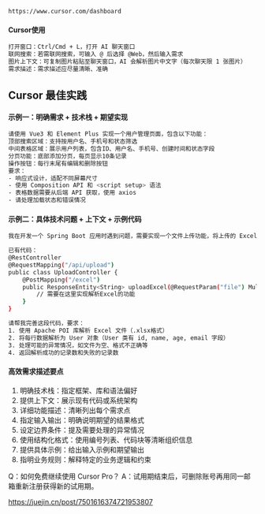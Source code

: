 `https://www.cursor.com/dashboard`

#### Cursor使用

```bash
打开窗口：Ctrl/Cmd + L，打开 AI 聊天窗口
联网搜索：若需联网搜索，可输入 @ 后选择 @Web，然后输入需求
图片上下文：可复制图片粘贴至聊天窗口，AI 会解析图片中文字（每次聊天限 1 张图片）
需求描述：需求描述应尽量清晰、准确  
```
## Cursor 最佳实践
#### 示例一：明确需求 + 技术栈 + 期望实现
```bash
请使用 Vue3 和 Element Plus 实现一个用户管理页面，包含以下功能：
顶部搜索区域：支持按用户名、手机号和状态筛选
中间表格区域：展示用户列表，包含ID、用户名、手机号、创建时间和状态字段
分页功能：底部添加分页，每页显示10条记录
操作按钮：每行末尾有编辑和删除按钮
要求：
- 响应式设计，适配不同屏幕尺寸
- 使用 Composition API 和 <script setup> 语法
- 表格数据需要从后端 API 获取，使用 axios
- 请处理加载状态和错误情况
```

#### 示例二：具体技术问题 + 上下文 + 示例代码
```bash
我在开发一个 Spring Boot 应用时遇到问题，需要实现一个文件上传功能，将上传的 Excel 文件解析成对象列表。

已有代码：
@RestController
@RequestMapping("/api/upload")
public class UploadController {
    @PostMapping("/excel")
    public ResponseEntity<String> uploadExcel(@RequestParam("file") MultipartFile file) {
        // 需要在这里实现解析Excel的功能
    }
}

请帮我完善这段代码，要求：
1. 使用 Apache POI 库解析 Excel 文件（.xlsx格式）
2. 将每行数据解析为 User 对象（User 类有 id, name, age, email 字段）
3. 处理可能的异常情况，如文件为空、格式不正确等
4. 返回解析成功的记录数和失败的记录数
```

#### 高效需求描述要点
1. 明确技术栈：指定框架、库和语法偏好
2. 提供上下文：展示现有代码或系统架构
3. 详细功能描述：清晰列出每个需求点
4. 指定输入输出：明确说明期望的结果格式
5. 设定边界条件：提及需要处理的异常情况
6. 使用结构化格式：使用编号列表、代码块等清晰组织信息
7. 提供具体示例：给出输入示例和期望输出
8. 指明业务规则：解释特定的业务逻辑和约束

Q：如何免费继续使用 Cursor Pro？
A：试用期结束后，可删除账号再用同一邮箱重新注册获得新的试用期。


https://juejin.cn/post/7501616374721953807

